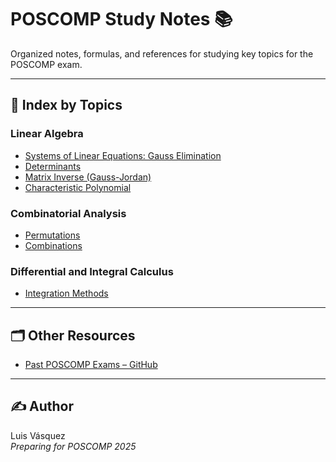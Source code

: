 # POSCOMP Study Notes 📚

Organized notes, formulas, and references for studying key topics for the POSCOMP exam.

---

## 📌 Index by Topics

### Linear Algebra
- [Systems of Linear Equations: Gauss Elimination](./linear_algebra/gauss_elimination.md)
- [Determinants](./linear_algebra/determinants.md)
- [Matrix Inverse (Gauss-Jordan)](./linear_algebra/matrix_inverse.md)
- [Characteristic Polynomial](./linear_algebra/characteristic_polynomial.md)

### Combinatorial Analysis
- [Permutations](./combinatorics/permutations.md)
- [Combinations](./combinatorics/combinations.md)

### Differential and Integral Calculus
- [Integration Methods](./calculus/integration_methods.md)

---

## 🗂 Other Resources

- [Past POSCOMP Exams – GitHub](https://github.com/amimaro/Provas-POSCOMP)

---

## ✍️ Author

Luis Vásquez  
_Preparing for POSCOMP 2025_
